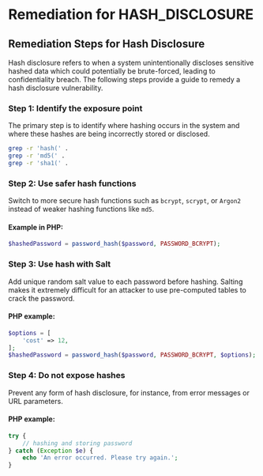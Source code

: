 # Remediation for HASH_DISCLOSURE

## Remediation Steps for Hash Disclosure

Hash disclosure refers to when a system unintentionally discloses sensitive hashed data which could potentially be brute-forced, leading to confidentiality breach. The following steps provide a guide to remedy a hash disclosure vulnerability.

### Step 1: Identify the exposure point
The primary step is to identify where hashing occurs in the system and where these hashes are being incorrectly stored or disclosed.

```bash
grep -r 'hash(' .
grep -r 'md5(' .
grep -r 'sha1(' .
```

### Step 2: Use safer hash functions
Switch to more secure hash functions such as `bcrypt`, `scrypt`,  or `Argon2` instead of weaker hashing functions like `md5`.

#### Example in PHP:
```php
$hashedPassword = password_hash($password, PASSWORD_BCRYPT);
```

### Step 3: Use hash with Salt
Add unique random salt value to each password before hashing. Salting makes it extremely difficult for an attacker to use pre-computed tables to crack the password.

#### PHP example:

```php
$options = [
    'cost' => 12,
];
$hashedPassword = password_hash($password, PASSWORD_BCRYPT, $options);
```

### Step 4: Do not expose hashes
Prevent any form of hash disclosure, for instance, from error messages or URL parameters.

#### PHP example:

```php
try {
    // hashing and storing password
} catch (Exception $e) {
    echo 'An error occurred. Please try again.';
}
```